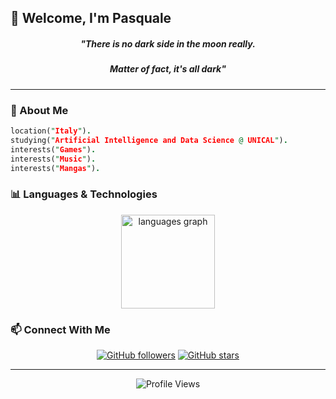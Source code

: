 ## 🌙 Welcome, I'm Pasquale 

<div align="center">
  
  ##### *"There is no dark side in the moon really.*
  ##### *Matter of fact, it's all dark"*    
</div>

---

### 🔭 About Me

```prolog
location("Italy").
studying("Artificial Intelligence and Data Science @ UNICAL").
interests("Games").
interests("Music").
interests("Mangas").
```

### 📊 Languages & Technologies

<div align="center">
  <img src="https://github-readme-stats.vercel.app/api/top-langs?username=ryuk4real&locale=en&hide_title=false&layout=compact&card_width=500&langs_count=5&theme=dracula&hide_border=false" height="150" alt="languages graph" />
</div>

### 📫 Connect With Me

<div align="center">
  
  [![GitHub followers](https://img.shields.io/github/followers/ryuk4real?style=social)](https://github.com/ryuk4real)
  [![GitHub stars](https://img.shields.io/github/stars/ryuk4real?style=social)](https://github.com/ryuk4real)
  
</div>

---

<div align="center">
  <img src="https://komarev.com/ghpvc/?username=ryuk4real&style=flat-square&color=blueviolet" alt="Profile Views" />
</div>
